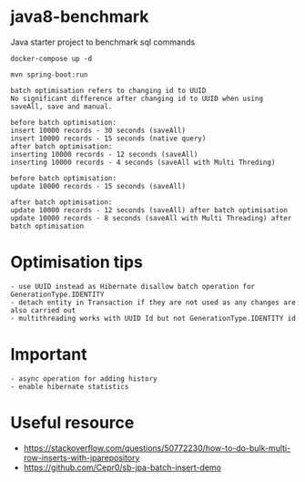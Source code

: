 # java8-benchmark
Java starter project to benchmark sql commands

```agsl
docker-compose up -d

mvn spring-boot:run
```

```agsl
batch optimisation refers to changing id to UUID
No significant difference after changing id to UUID when using saveAll, save and manual.

before batch optimisation:
insert 10000 records - 30 seconds (saveAll)
insert 10000 records - 15 seconds (native query)
after batch optimisation:
inserting 10000 records - 12 seconds (saveAll)
inserting 10000 records - 4 seconds (saveAll with Multi Threding)

before batch optimisation:
update 10000 records - 15 seconds (saveAll)

after batch optimisation:
update 10000 records - 12 seconds (saveAll) after batch optimisation
update 10000 records - 8 seconds (saveAll with Multi Threading) after batch optimisation
```

# Optimisation tips
```agsl
- use UUID instead as Hibernate disallow batch operation for GenerationType.IDENTITY
- detach entity in Transaction if they are not used as any changes are also carried out
- multithreading works with UUID Id but not GenerationType.IDENTITY id
```

# Important
```
- async operation for adding history 
- enable hibernate statistics
```

# Useful resource
- https://stackoverflow.com/questions/50772230/how-to-do-bulk-multi-row-inserts-with-jparepository
- https://github.com/Cepr0/sb-jpa-batch-insert-demo